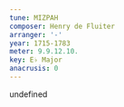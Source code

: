 ```yaml
---
tune: MIZPAH
composer: Henry de Fluiter
arranger: '-'
year: 1715-1783
meter: 9.9.12.10.
key: E♭ Major
anacrusis: 0
---
```

undefined